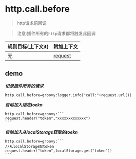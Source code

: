# http.call.before

> http请求前回调

> 注意:插件所有的`http`请求都将触发此回调

| 规则目标(上下文it) | 附加上下文 |
| ------------ | ------------ |
| 无 | [request](../tools/httpClient.html#request) |

## demo

***记录插件所有的请求***

```properties
http.call.before=groovy:logger.info("call:"+request.url())
```

***自动加入指定toekn***

``````properties
http.call.before=groovy:```
request.header("token","xxxxxxxxxxxxx")
```
``````

***自动加入从localStorage获取的toekn***

``````properties
http.call.before=groovy:```
//从localStorage取token
request.header("token",localStorage.get("token"))
```
``````